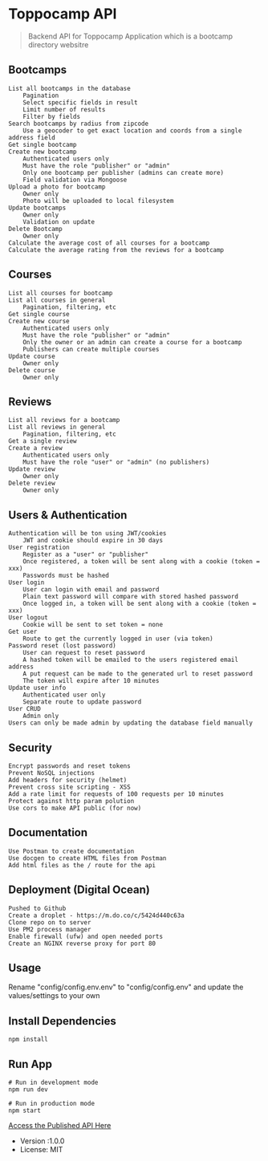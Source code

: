 # Toppocamp API

> Backend API for Toppocamp Application which is a bootcamp directory websitre

## Bootcamps

    List all bootcamps in the database
        Pagination
        Select specific fields in result
        Limit number of results
        Filter by fields
    Search bootcamps by radius from zipcode
        Use a geocoder to get exact location and coords from a single address field
    Get single bootcamp
    Create new bootcamp
        Authenticated users only
        Must have the role "publisher" or "admin"
        Only one bootcamp per publisher (admins can create more)
        Field validation via Mongoose
    Upload a photo for bootcamp
        Owner only
        Photo will be uploaded to local filesystem
    Update bootcamps
        Owner only
        Validation on update
    Delete Bootcamp
        Owner only
    Calculate the average cost of all courses for a bootcamp
    Calculate the average rating from the reviews for a bootcamp

## Courses

    List all courses for bootcamp
    List all courses in general
        Pagination, filtering, etc
    Get single course
    Create new course
        Authenticated users only
        Must have the role "publisher" or "admin"
        Only the owner or an admin can create a course for a bootcamp
        Publishers can create multiple courses
    Update course
        Owner only
    Delete course
        Owner only

## Reviews

    List all reviews for a bootcamp
    List all reviews in general
        Pagination, filtering, etc
    Get a single review
    Create a review
        Authenticated users only
        Must have the role "user" or "admin" (no publishers)
    Update review
        Owner only
    Delete review
        Owner only

## Users & Authentication

    Authentication will be ton using JWT/cookies
        JWT and cookie should expire in 30 days
    User registration
        Register as a "user" or "publisher"
        Once registered, a token will be sent along with a cookie (token = xxx)
        Passwords must be hashed
    User login
        User can login with email and password
        Plain text password will compare with stored hashed password
        Once logged in, a token will be sent along with a cookie (token = xxx)
    User logout
        Cookie will be sent to set token = none
    Get user
        Route to get the currently logged in user (via token)
    Password reset (lost password)
        User can request to reset password
        A hashed token will be emailed to the users registered email address
        A put request can be made to the generated url to reset password
        The token will expire after 10 minutes
    Update user info
        Authenticated user only
        Separate route to update password
    User CRUD
        Admin only
    Users can only be made admin by updating the database field manually

## Security

    Encrypt passwords and reset tokens
    Prevent NoSQL injections
    Add headers for security (helmet)
    Prevent cross site scripting - XSS
    Add a rate limit for requests of 100 requests per 10 minutes
    Protect against http param polution
    Use cors to make API public (for now)

## Documentation

    Use Postman to create documentation
    Use docgen to create HTML files from Postman
    Add html files as the / route for the api

## Deployment (Digital Ocean)

    Pushed to Github
    Create a droplet - https://m.do.co/c/5424d440c63a
    Clone repo on to server
    Use PM2 process manager
    Enable firewall (ufw) and open needed ports
    Create an NGINX reverse proxy for port 80

## Usage

Rename "config/config.env.env" to "config/config.env" and update the values/settings to your own

## Install Dependencies

```
npm install
```

## Run App

```
# Run in development mode
npm run dev

# Run in production mode
npm start
```

[Access the Published API Here](http://134.209.153.51/)


- Version :1.0.0
- License: MIT
